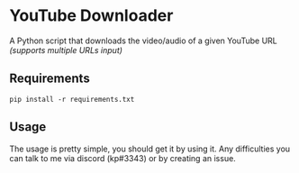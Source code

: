 # YouTube Downloader
A Python script that downloads the video/audio of a given YouTube URL
_(supports multiple URLs input)_

## Requirements
``pip install -r requirements.txt``

## Usage
The usage is pretty simple, you should get it by using it. 
Any difficulties you can talk to me via discord (kp#3343) or by creating an issue.
